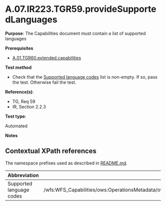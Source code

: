 # A.07.IR223.TGR59.provideSupportedLanguages

**Purpose**: The Capabilities document must contain a list of supported languages

**Prerequisites**

* [A.01.TGR60.extended.capabilities](A.01.TGR60.extended.capabilities.md)

**Test method**

* Check that the [Supported language codes](#supported-languages) list is non-empty. If so, pass the test. Otherwise fail the test.

**Reference(s)**:

* TG, Req 59
* IR, Section 2.2.3

**Test type**:

Automated

**Notes**

## Contextual XPath references

The namespace prefixes used as described in [README.md](README.md#namespaces).

Abbreviation                                               |  XPath expression
---------------------------------------------------------- | -------------------------------------------------------------------------
Supported language codes <a name="supported-languages"></a>   | /wfs:WFS_Capabilities/ows:OperationsMetadata/ows:ExtendedCapabilities/inspire_dls:ExtendedCapabilities[1]/inspire_common:SupportedLanguages/inspire_common:SupportedLanguage/inspire_common:Language
